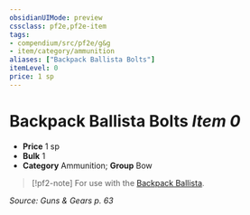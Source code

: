```yaml
---
obsidianUIMode: preview
cssclass: pf2e,pf2e-item
tags:
- compendium/src/pf2e/g&g
- item/category/ammunition
aliases: ["Backpack Ballista Bolts"]
itemLevel: 0
price: 1 sp
---
```

# Backpack Ballista Bolts *Item 0*  

- **Price** 1 sp
- **Bulk** 1
- **Category** Ammunition; **Group** Bow 

> [!pf2-note]
> For use with the [Backpack Ballista](backpack-ballista-g-g.md).

*Source: Guns & Gears p. 63*
